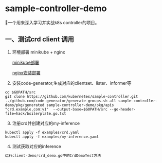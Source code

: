# sample-controller-demo
🚀一个用来深入学习并实战k8s controller的项目。

## 一、测试crd client 调用
1. 环境部署 minikube + nginx

     [minikube部署](https://minikube.sigs.k8s.io/docs/start/)

     [nginx安装部署](https://kubernetes.github.io/ingress-nginx/deploy/)
2. 安装code-generator,生成对应的clientset、lister、informer等
```shell
cd $GOPATH/src
git clone https://github.com/kubernetes/sample-controller.git
../github.com/code-generator/generate-groups.sh all sample-controller-demo/pkg/generated sample-controller-demo/pkg/apis "crd.example.com:v1"  --output-base=$GOPATH/src --go-header-file=hack/boilerplate.go.txt
```
3. 注册crd并创建对应的my-inference
```shell
kubectl apply -f examples/crd.yaml
kubectl apply -f examples/my-inference.yaml
```
4. 测试获取对应的inference
```go
运行client-demo/crd_demo.go中的CrdDemoTest方法
```

